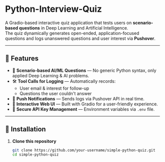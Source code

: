# Python-Interview-Quiz

A Gradio-based interactive quiz application that tests users on **scenario-based questions** in Deep Learning and Artificial Intelligence.  
The quiz dynamically generates open-ended, application-focused questions and logs unanswered questions and user interest via **Pushover**.

---

## 📌 Features

- 🎯 **Scenario-based AI/ML Questions** — No generic Python syntax, only applied Deep Learning & AI problems.
- 🛠 **Tool Calls for Logging** — Automatically records:
  - User email & interest for follow-up
  - Questions the user couldn't answer
- 📢 **Push Notifications** — Sends logs via Pushover API in real time.
- 💬 **Interactive Web UI** — Built with Gradio for a user-friendly experience.
- 🔑 **Secure API Key Management** — Environment variables via `.env` file.

---

## 🚀 Installation

1. **Clone this repository**
   ```bash
   git clone https://github.com/your-username/simple-python-quiz.git
   cd simple-python-quiz
